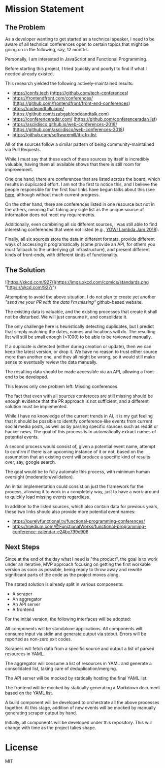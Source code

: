 # Mission Statement

## The Problem

As a developer wanting to get started as a technical speaker, I need to be aware of all technical conferences open to certain topics that might be going on in the following, say, 12 months.

Personally, I am interested in JavaScript and Functional Programming.

Before starting this project, I tried (quickly and poorly) to find if what I needed already existed.

This research yielded the following actively-maintained results:

* https://confs.tech (https://github.com/tech-conferences)
* https://frontendfront.com/conferences/ (https://github.com/frontendfront/front-end-conferences)
* https://codeandtalk.com/ (https://github.com/szabgab/codeandtalk.com)
* https://conferenceradar.com/ (https://github.com/conferenceradar/list)
* https://asciidisco.github.io/web-conferences-2018/ (https://github.com/asciidisco/web-conferences-2018)
* https://github.com/softwaremill/it-cfp-list

All of the sources follow a similar pattern of being community-maintained via Pull Requests.

While I must say that these each of these sources by itself is incredibly valuable, having them all available shows that there is still room for improvement.

One one hand, there are conferences that are listed across the board, which results in duplicated effort. I am not the first to notice this, and I believe the people responsible for the first four links have begun talks about this (see [here](https://github.com/tech-conferences/javascript-conferences/issues/36), although without much current progress.

On the other hand, there are conferences listed in one resource but not in the others, meaning that taking any sigle list as the unique source of information does not meet my requirements.

Additionally, even combining all six different sources, I was still able to find interesting conferences that were not listed (e.g., [YOW! Lambda Jam 2018](http://lambdajam.yowconference.com.au/)).

Finally, all six sources store the data in different formats, provide different ways of accessing it programatically (some provide an API, for others you must fallback to the underlying git infrastructure), and present different kinds of front-ends, with different kinds of functionality.

## The Solution

![https://xkcd.com/927/](https://imgs.xkcd.com/comics/standards.png "https://xkcd.com/927/")

Attempting to avoid the above situation, I do not plan to create yet another _"send me your PR with the data I'm missing"_ github-based website.

The existing data is valuable, and the existing processes that create it shall not be disturbed. We will just consume it, and consolidate it.

The only challenge here is heuristically detecting duplicates, but I predict that simply matching the dates, names and locations will do. The resulting list will still be small enough (<1000) to be able to be reviewed manually.

If a duplicate is detected (either during creation or update), then we can keep the latest version, or drop it. We have no reason to trust either source more than another one, and they all might be wrong, so it would still make sense to eventually review the data manually.

The resulting data should be made accessible via an API, allowing a front-end to be developed.

This leaves only one problem left: Missing conferences.

The fact that even with all sources confereces are still missing should be enough evidence that the PR approach is not sufficient, and a different solution must be implemented.

While I have no knowledge of the current trends in AI, it is my gut feeling that it should be possible to identify conference-like events from current social media posts, as well as by parsing specific sources such as reddit or hacker news. The goal of this process is to automatically extract names of potential events.

A second process would consist of, given a potential event name, attempt to confirm if there is an upcoming instance of it or not, based on the assumption that an existing event will produce a specific kind of results over, say, google search.

The goal would be to fully automate this process, with minimum human oversight (moderation/validation).

An initial implementation could consist on just the framework for the process, allowing it to work in a completely way, just to have a work-around to quickly load missing events regardless.

In addition to the listed sources, which also contain data for previous years, these two links should also provide more potential event names:
* https://purelyfunctional.tv/functional-programming-conferences/
* https://medium.com/@FunctionalWorks/functional-programming-conference-calendar-e24bc799c908

## Next Steps

Since at the end of the day what I need is "the product", the goal is to work under an iterative, MVP approach focusing on getting the first workable version as soon as possible, being ready to throw away and rewrite significant parts of the code as the project moves along.

The stated solution is already split in various components:
* A scraper
* An aggregator
* An API server
* A frontend

For the initial version, the following interfaces will be adopted:

All components will be standalone applications. All components will consume input via stdin and generate output via stdout. Errors will be reported as non-zero exit codes.

Scrapers will fetch data from a specific source and output a list of parsed resources in YAML.

The aggregator will consume a list of resources in YAML and generate a consolidated list, taking care of deduplication/merging.

The API server will be mocked by statically hosting the final YAML list.

The frontend will be mocked by statically generating a Markdown document based on the YAML list.

A build component will be developed to orchestrate all the above processes together. At this stage, addition of new events will be mocked by manually generating scraper output by hand.

Initially, all components will be developed under this repository. This will change with time as the project takes shape.

# License

MIT
